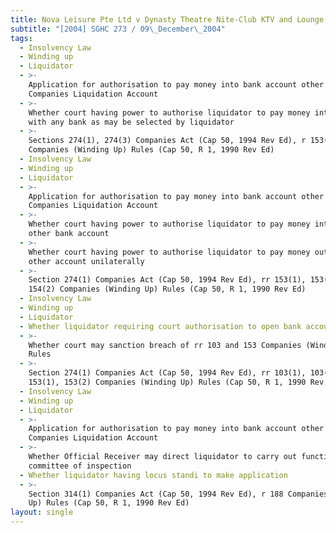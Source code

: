 ```yaml
---
title: Nova Leisure Pte Ltd v Dynasty Theatre Nite-Club KTV and Lounge Pte Ltd
subtitle: "[2004] SGHC 273 / 09\_December\_2004"
tags:
  - Insolvency Law
  - Winding up
  - Liquidator
  - >-
    Application for authorisation to pay money into bank account other than
    Companies Liquidation Account
  - >-
    Whether court having power to authorise liquidator to pay money into account
    with any bank as may be selected by liquidator
  - >-
    Sections 274(1), 274(3) Companies Act (Cap 50, 1994 Rev Ed), r 153(1)
    Companies (Winding Up) Rules (Cap 50, R 1, 1990 Rev Ed)
  - Insolvency Law
  - Winding up
  - Liquidator
  - >-
    Application for authorisation to pay money into bank account other than
    Companies Liquidation Account
  - >-
    Whether court having power to authorise liquidator to pay money into such
    other bank account
  - >-
    Whether court having power to authorise liquidator to pay money out of such
    other account unilaterally
  - >-
    Section 274(1) Companies Act (Cap 50, 1994 Rev Ed), rr 153(1), 153(2),
    154(2) Companies (Winding Up) Rules (Cap 50, R 1, 1990 Rev Ed)
  - Insolvency Law
  - Winding up
  - Liquidator
  - Whether liquidator requiring court authorisation to open bank account
  - >-
    Whether court may sanction breach of rr 103 and 153 Companies (Winding Up)
    Rules
  - >-
    Section 274(1) Companies Act (Cap 50, 1994 Rev Ed), rr 103(1), 103(2),
    153(1), 153(2) Companies (Winding Up) Rules (Cap 50, R 1, 1990 Rev Ed)
  - Insolvency Law
  - Winding up
  - Liquidator
  - >-
    Application for authorisation to pay money into bank account other than
    Companies Liquidation Account
  - >-
    Whether Official Receiver may direct liquidator to carry out functions of
    committee of inspection
  - Whether liquidator having locus standi to make application
  - >-
    Section 314(1) Companies Act (Cap 50, 1994 Rev Ed), r 188 Companies (Winding
    Up) Rules (Cap 50, R 1, 1990 Rev Ed)
layout: single
---
```


